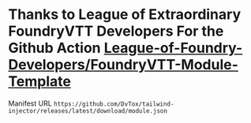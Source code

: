 # Thanks to League of Extraordinary FoundryVTT Developers For the Github Action [League-of-Foundry-Developers/FoundryVTT-Module-Template](https://github.com/League-of-Foundry-Developers/FoundryVTT-Module-Template)

Manifest URL `https://github.com/DvTox/tailwind-injector/releases/latest/download/module.json`
